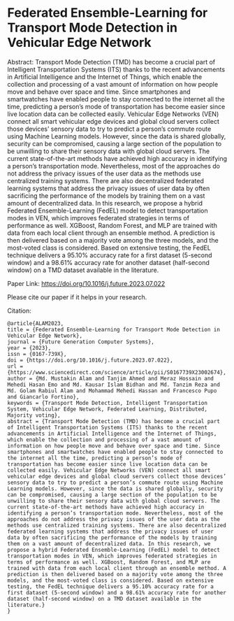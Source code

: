 # Federated Ensemble-Learning for Transport Mode Detection in Vehicular Edge Network

Abstract: Transport Mode Detection (TMD) has become a crucial part of Intelligent Transportation Systems (ITS) thanks to the recent advancements in Artificial Intelligence and the Internet of Things, which enable the collection and processing of a vast amount of information on how people move and behave over space and time. Since smartphones and smartwatches have enabled people to stay connected to the internet all the time, predicting a person’s mode of transportation has become easier since live location data can be collected easily. Vehicular Edge Networks (VEN) connect all smart vehicular edge devices and global cloud servers collect those devices’ sensory data to try to predict a person’s commute route using Machine Learning models. However, since the data is shared globally, security can be compromised, causing a large section of the population to be unwilling to share their sensory data with global cloud servers. The current state-of-the-art methods have achieved high accuracy in identifying a person’s transportation mode. Nevertheless, most of the approaches do not address the privacy issues of the user data as the methods use centralized training systems. There are also decentralized federated learning systems that address the privacy issues of user data by often sacrificing the performance of the models by training them on a vast amount of decentralized data. In this research, we propose a hybrid Federated Ensemble-Learning (FedEL) model to detect transportation modes in VEN, which improves federated strategies in terms of performance as well. XGBoost, Random Forest, and MLP are trained with data from each local client through an ensemble method. A prediction is then delivered based on a majority vote among the three models, and the most-voted class is considered. Based on extensive testing, the FedEL technique delivers a 95.10% accuracy rate for a first dataset (5-second window) and a 98.61% accuracy rate for another dataset (half-second window) on a TMD dataset available in the literature.

Paper Link: https://doi.org/10.1016/j.future.2023.07.022

Please cite our paper if it helps in your research.

Citation: 
```
@article{ALAM2023,
title = {Federated Ensemble-Learning for Transport Mode Detection in Vehicular Edge Network},
journal = {Future Generation Computer Systems},
year = {2023},
issn = {0167-739X},
doi = {https://doi.org/10.1016/j.future.2023.07.022},
url = {https://www.sciencedirect.com/science/article/pii/S0167739X23002674},
author = {Md. Mustakin Alam and Tanjim Ahmed and Meraz Hossain and Mehedi Hasan Emo and Md. Kausar Islam Bidhan and Md. Tanzim Reza and Md. Golam Rabiul Alam and Mohammad Mehedi Hassan and Francesco Pupo and Giancarlo Fortino},
keywords = {Transport Mode Detection, Intelligent Transportation System, Vehicular Edge Network, Federated Learning, Distributed, Majority voting},
abstract = {Transport Mode Detection (TMD) has become a crucial part of Intelligent Transportation Systems (ITS) thanks to the recent advancements in Artificial Intelligence and the Internet of Things, which enable the collection and processing of a vast amount of information on how people move and behave over space and time. Since smartphones and smartwatches have enabled people to stay connected to the internet all the time, predicting a person’s mode of transportation has become easier since live location data can be collected easily. Vehicular Edge Networks (VEN) connect all smart vehicular edge devices and global cloud servers collect those devices’ sensory data to try to predict a person’s commute route using Machine Learning models. However, since the data is shared globally, security can be compromised, causing a large section of the population to be unwilling to share their sensory data with global cloud servers. The current state-of-the-art methods have achieved high accuracy in identifying a person’s transportation mode. Nevertheless, most of the approaches do not address the privacy issues of the user data as the methods use centralized training systems. There are also decentralized federated learning systems that address the privacy issues of user data by often sacrificing the performance of the models by training them on a vast amount of decentralized data. In this research, we propose a hybrid Federated Ensemble-Learning (FedEL) model to detect transportation modes in VEN, which improves federated strategies in terms of performance as well. XGBoost, Random Forest, and MLP are trained with data from each local client through an ensemble method. A prediction is then delivered based on a majority vote among the three models, and the most-voted class is considered. Based on extensive testing, the FedEL technique delivers a 95.10% accuracy rate for a first dataset (5-second window) and a 98.61% accuracy rate for another dataset (half-second window) on a TMD dataset available in the literature.}
}
```

